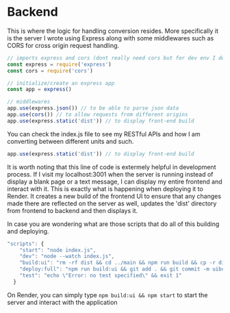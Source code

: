 # Backend

This is where the logic for handling conversion resides. More specifically it is the server I wrote using Express along with some middlewares such as CORS for cross origin request handling.
```javascript
// imports express and cors (dont really need cors but for dev env I do need it)
const express = require('express')
const cors = require('cors')

// initialize/create an express app
const app = express()

// middlewares
app.use(express.json()) // to be able to parse json data
app.use(cors()) // to allow requests from different origins
app.use(express.static('dist')) // to display front-end build
```

You can check the index.js file to see my RESTful APIs and how I am converting between different units and such.

```javascript
app.use(express.static('dist')) // to display front-end build
```
It is worth noting that this line of code is extermely helpful in development process. If I visit my localhost:3001 when the server is running instead of display a blank page or a text message, I can display my entire frontend and interact with it. This is exactly what is happening when deploying it to Render. It creates a new build of the frontend UI to ensure that any changes made there are reflected on the server as well, updates the 'dist' directory from frontend to backend and then displays it.

In case you are wondering what are those scripts that do all of this building and deploying.
```javascript
"scripts": {
    "start": "node index.js",
    "dev": "node --watch index.js",
    "build:ui": "rm -rf dist && cd ../main && npm run build && cp -r dist ../backend",
    "deploy:full": "npm run build:ui && git add . && git commit -m uibuild && git push",
    "test": "echo \"Error: no test specified\" && exit 1"
  }
```

On Render, you can simply type ```npm build:ui && npm start``` to start the server and interact with the application
